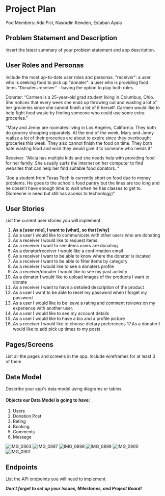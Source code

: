 # Project Plan

Pod Members: Ada Pici, Nasradin Kewden, Estaban Ayala


## Problem Statement and Description

Insert the latest summary of your problem statement and app description.

## User Roles and Personas

Include the most up-to-date user roles and personas.
"receiver": a user who is seeking food to pick up 
"donater": a user who is providing food items
“Donater+receiver” - having the option to play both roles

Donater: 
“Carmen is a 25-year-old grad student living in Columbus, Ohio. She notices that every week she ends up throwing out and wasting a lot of her groceries since she cannot finish a lot of it herself. Carmen would like to help fight food waste by finding someone who could use some extra groceries.”

“Mary and Jenny are roomates living in Los Angeles, California. They both do grocery shopping separately. At the end of the week, Mary and Jenny realize a lot of their groceries are about to expire since they overbought groceries this week. They also cannot finish the food on time. They both hate wasting food and wish they would give it to someone who needs it”

Receiver:
“Alicia has multiple kids and she needs help with providing food for her family. She usually surfs the internet on her computer to find websites that can help her find suitable food donators. “

“Joe a student from Texas Tech is currently short on food due to money problems. He goes to the school’s food pantry but the lines are too long and he doesn’t have enough time to wait when he has classes to get to. (Someone in need but still has access to technology)”


## User Stories

List the current user stories you will implement.

1. **As a [user role], I want to [what], so that [why]**
2. As a user I would like to communicate with other users who are donating
3. As a receiver I would like to request items.
4. As a receiver I want to see items users are donating
5. As a donator/receiver I would like a confirmation email 
6. As a receiver I want to be able to know where the donater is located
7. As a receiver I want to be able to filter items by category
8. As a receiver I would like to see a donaters profile
9. As a receiver/donater I would like to see my past activity
10. As a donater I would like to upload images of the products I want to donate
11. As a receiver I want to have a detailed description of the product
12. As a user I want to be able to reset my password when I forget my password
13. As a user I would like to be leave a rating and comment reviews on my experience with another user.
14. As a user I would like to see my account details 
15. As a user I would like to have a bio and a profile picture
16. As a receiver I would like to choose dietary preferences 
17.As a donater I would like to add pick up times to my posts


## Pages/Screens

List all the pages and screens in the app. Include wireframes for at least 3 of them.

## Data Model

Describe your app's data model using diagrams or tables

#### Objects our Data Model is going to have:
1. Users
2. Donation Post
3. Rating
4. Booking
5. Comments
6. Message

![IMG_0903](https://user-images.githubusercontent.com/99931474/178592634-1171f70a-8bf3-4605-a96d-c57ebf37c758.jpg)
![IMG_0897](https://user-images.githubusercontent.com/99931474/178592323-6af2c6a8-2bed-4db6-94ee-69b22b4ca70d.jpg)
![IMG_0898](https://user-images.githubusercontent.com/99931474/178592337-72212a5d-9576-4660-8bb3-4c334c0d46c6.jpg)
![IMG_0899](https://user-images.githubusercontent.com/99931474/178592348-714cf4e2-768d-4560-bdd2-d77d415fbf2b.jpg)
![IMG_0900](https://user-images.githubusercontent.com/99931474/178592358-e176d13b-2cd0-49d7-a03b-3f7ee44a51b6.jpg)
![IMG_0901](https://user-images.githubusercontent.com/99931474/178592368-4e5832d5-3e50-4b4b-a026-58e7a21e7414.jpg)

## Endpoints

List the API endpoints you will need to implement.

***Don't forget to set up your Issues, Milestones, and Project Board!***
